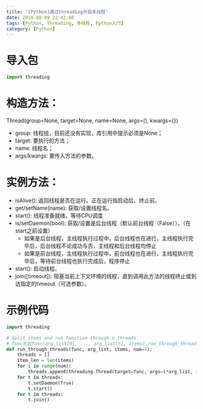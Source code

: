 ```yaml
---
title: '[Python]通过threading开启多线程'
date: 2018-08-09 22:42:08
tags: [Python, Threading, 多线程, Python入门]
category: [Python]
---
```


# 导入包

```python
import threading
```

# 构造方法： 
Thread(group=None, target=None, name=None, args=(), kwargs={}) 

- group: 线程组，目前还没有实现，库引用中提示必须是None； 
- target: 要执行的方法； 
- name: 线程名； 
- args/kwargs: 要传入方法的参数。

# 实例方法：

- isAlive(): 返回线程是否在运行。正在运行指启动后、终止前。 
- get/setName(name): 获取/设置线程名。 
- start():  线程准备就绪，等待CPU调度
- is/setDaemon(bool): 获取/设置是后台线程（默认前台线程（False））。（在start之前设置）
    - 如果是后台线程，主线程执行过程中，后台线程也在进行，主线程执行完毕后，后台线程不论成功与否，主线程和后台线程均停止
    - 如果是前台线程，主线程执行过程中，前台线程也在进行，主线程执行完毕后，等待前台线程也执行完成后，程序停止
- start(): 启动线程。 
- join([timeout]): 阻塞当前上下文环境的线程，直到调用此方法的线程终止或到达指定的timeout（可选参数）。

# 示例代码
```python
import threading

# Split items and run function through n threads
# func形如func(arg_list[0], ..., arg_list[n], items),run_through_threads 可以把items分为num份分配给num个线程运行
def run_through_threads(func, arg_list, items, num=4):
    threads = []
    item_len = len(items)
    for i in range(num):
        threads.append(threading.Thread(target=func, args=(*arg_list, items[int(i*item_len/num):int((i+1)*item_len/num)])))
    for t in threads:
        t.setDaemon(True)
        t.start()
    for t in threads:
        t.join()
```